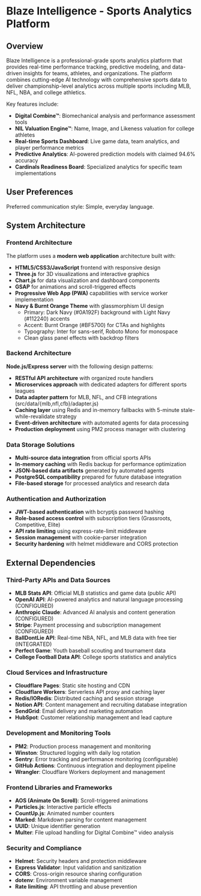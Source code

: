 # Blaze Intelligence - Sports Analytics Platform

## Overview

Blaze Intelligence is a professional-grade sports analytics platform that provides real-time performance tracking, predictive modeling, and data-driven insights for teams, athletes, and organizations. The platform combines cutting-edge AI technology with comprehensive sports data to deliver championship-level analytics across multiple sports including MLB, NFL, NBA, and college athletics.

Key features include:
- **Digital Combine™**: Biomechanical analysis and performance assessment tools
- **NIL Valuation Engine™**: Name, Image, and Likeness valuation for college athletes
- **Real-time Sports Dashboard**: Live game data, team analytics, and player performance metrics
- **Predictive Analytics**: AI-powered prediction models with claimed 94.6% accuracy
- **Cardinals Readiness Board**: Specialized analytics for specific team implementations

## User Preferences

Preferred communication style: Simple, everyday language.

## System Architecture

### Frontend Architecture
The platform uses a **modern web application** architecture built with:
- **HTML5/CSS3/JavaScript** frontend with responsive design
- **Three.js** for 3D visualizations and interactive graphics
- **Chart.js** for data visualization and dashboard components
- **GSAP** for animations and scroll-triggered effects
- **Progressive Web App (PWA)** capabilities with service worker implementation
- **Navy & Burnt Orange Theme** with glassmorphism UI design
  - Primary: Dark Navy (#0A192F) background with Light Navy (#112240) accents
  - Accent: Burnt Orange (#BF5700) for CTAs and highlights
  - Typography: Inter for sans-serif, Roboto Mono for monospace
  - Clean glass panel effects with backdrop filters

### Backend Architecture
**Node.js/Express server** with the following design patterns:
- **RESTful API architecture** with organized route handlers
- **Microservices approach** with dedicated adapters for different sports leagues
- **Data adapter pattern** for MLB, NFL, and CFB integrations (src/data/{mlb,nfl,cfb}/adapter.js)
- **Caching layer** using Redis and in-memory fallbacks with 5-minute stale-while-revalidate strategy
- **Event-driven architecture** with automated agents for data processing
- **Production deployment** using PM2 process manager with clustering

### Data Storage Solutions
- **Multi-source data integration** from official sports APIs
- **In-memory caching** with Redis backup for performance optimization
- **JSON-based data artifacts** generated by automated agents
- **PostgreSQL compatibility** prepared for future database integration
- **File-based storage** for processed analytics and research data

### Authentication and Authorization
- **JWT-based authentication** with bcryptjs password hashing
- **Role-based access control** with subscription tiers (Grassroots, Competitive, Elite)
- **API rate limiting** using express-rate-limit middleware
- **Session management** with cookie-parser integration
- **Security hardening** with helmet middleware and CORS protection

## External Dependencies

### Third-Party APIs and Data Sources
- **MLB Stats API**: Official MLB statistics and game data (public API)
- **OpenAI API**: AI-powered analytics and natural language processing (CONFIGURED)
- **Anthropic Claude**: Advanced AI analysis and content generation (CONFIGURED)
- **Stripe**: Payment processing and subscription management (CONFIGURED)
- **BallDontLie API**: Real-time NBA, NFL, and MLB data with free tier (INTEGRATED)
- **Perfect Game**: Youth baseball scouting and tournament data
- **College Football Data API**: College sports statistics and analytics

### Cloud Services and Infrastructure
- **Cloudflare Pages**: Static site hosting and CDN
- **Cloudflare Workers**: Serverless API proxy and caching layer
- **Redis/IORedis**: Distributed caching and session storage
- **Notion API**: Content management and recruiting database integration
- **SendGrid**: Email delivery and marketing automation
- **HubSpot**: Customer relationship management and lead capture

### Development and Monitoring Tools
- **PM2**: Production process management and monitoring
- **Winston**: Structured logging with daily log rotation
- **Sentry**: Error tracking and performance monitoring (configurable)
- **GitHub Actions**: Continuous integration and deployment pipeline
- **Wrangler**: Cloudflare Workers deployment and management

### Frontend Libraries and Frameworks
- **AOS (Animate On Scroll)**: Scroll-triggered animations
- **Particles.js**: Interactive particle effects
- **CountUp.js**: Animated number counters
- **Marked**: Markdown parsing for content management
- **UUID**: Unique identifier generation
- **Multer**: File upload handling for Digital Combine™ video analysis

### Security and Compliance
- **Helmet**: Security headers and protection middleware
- **Express Validator**: Input validation and sanitization
- **CORS**: Cross-origin resource sharing configuration
- **dotenv**: Environment variable management
- **Rate limiting**: API throttling and abuse prevention